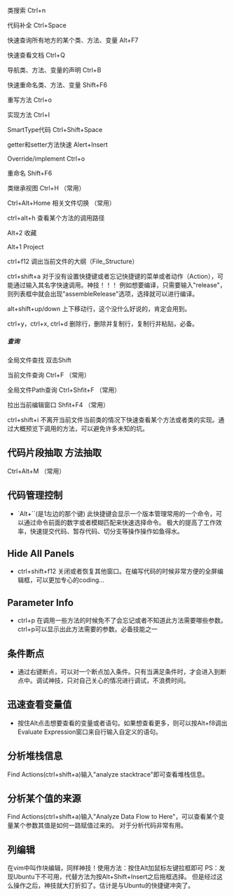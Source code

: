 类搜索     Ctrl+n

代码补全    Ctrl+Space

快速查询所有地方的某个类、方法、变量  Alt+F7

快速查看文档  Ctrl+Q

导航类、方法、变量的声明    Ctrl+B

快速重命名类、方法、变量    Shift+F6

重写方法    Ctrl+o

实现方法   Ctrl+I

SmartType代码     Ctrl+Shift+Space

getter和setter方法快速   Alert+Insert

Override/implement      Ctrl+o

重命名     Shift+F6


类继承视图   Ctrl+H      （常用）

Ctrl+Alt+Home  相关文件切换    （常用）

ctrl+alt+h      查看某个方法的调用路径

Alt+2       收藏

 Alt+1      Project

ctrl+f12  调出当前文件的大纲（File_Structure）

ctrl+shift+a  对于没有设置快捷键或者忘记快捷键的菜单或者动作（Action），可能通过输入其名字快速调用。神技！！！
              例如想要编译，只需要输入"release"，则列表框中就会出现"assembleRelease"选项，选择就可以进行编译。

alt+shift+up/down  上下移动行，这个没什么好说的，肯定会用到。

ctrl+y，ctrl+x, ctrl+d   删除行，删除并复制行，复制行并粘贴，必备。




##### 查询
全局文件查找  双击Shift

当前文件查询  Ctrl+F  （常用）

全局文件Path查询  Ctrl+Shfit+F    （常用）

拉出当前编辑窗口    Shfit+F4    （常用）

ctrl+shift+i        不离开当前文件当前类的情况下快速查看某个方法或者类的实现。通过大概预览下调用的方法，可以避免许多未知的坑。
## 代码片段抽取 方法抽取
Ctrl+Alt+M       （常用）


## 代码管理控制
- `Alt+``(是1左边的那个键)
此快捷键会显示一个版本管理常用的一个命令，可以通过命令前面的数字或者模糊匹配来快速选择命令。
极大的提高了工作效率，快速提交代码、暂存代码、切分支等操作操作如鱼得水。

## Hide All Panels
- ctrl+shift+f12
关闭或者恢复其他窗口。在编写代码的时候非常方便的全屏编辑框，可以更加专心的coding...

## Parameter Info
- ctrl+p
在调用一些方法的时候免不了会忘记或者不知道此方法需要哪些参数。ctrl+p可以显示出此方法需要的参数。必备技能之一

## 条件断点
- 通过右键断点，可以对一个断点加入条件。只有当满足条件时，才会进入到断点中。调试神技，只对自己关心的情况进行调试，不浪费时间。

## 迅速查看变量值
- 按住Alt点击想要查看的变量或者语句。如果想查看更多，则可以按Alt+f8调出Evaluate Expression窗口来自行输入自定义的语句。

## 分析堆栈信息
Find Actions(ctrl+shift+a)输入"analyze stacktrace"即可查看堆栈信息。

## 分析某个值的来源
Find Actions(ctrl+shift+a)输入"Analyze Data Flow to Here"，可以查看某个变量某个参数其值是如何一路赋值过来的。
对于分析代码非常有用。

## 列编辑
在vim中叫作块编辑，同样神技！使用方法：按住Alt加鼠标左键拉框即可
PS：发现Ubuntu下不可用，代替方法为按Alt+Shift+Insert之后拖框选择。
但是经过这么操作之后，神技就大打折扣了。估计是与Ubuntu的快捷键冲突了。
